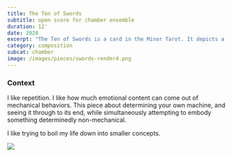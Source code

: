 ```yaml
---
title: The Ten of Swords
subtitle: open score for chamber ensemble
duration: 12'
date: 2020
excerpt: "The Ten of Swords is a card in the Minor Tarot. It depicts a prone man, ten swords buried in his back, a swath of red draped over his lower body (which could be interpreted as a robe, or his blood, or both). He faces away from the viewer, looking out over a dark lake, towards a distant sunrise."
category: composition
subcat: chamber
image: /images/pieces/swords-render4.png
---
```


### Context

I like repetition. I like how much emotional content can come out of mechanical behaviors. This piece about determining your own machine, and seeing it through to its end, while simultaneously attempting to embody something determinedly non-mechanical.

I like trying to boil my life down into smaller concepts. 

![](/images/pieces/swords-render4.png)